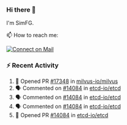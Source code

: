 ### Hi there 👋

I'm SimFG.

📫 How to reach me:

[![Connect on Mail](https://img.shields.io/badge/Ask%20me-anything-1abc9c.svg)](mailto:1142838399@qq.com)

### :zap: Recent Activity

<!--START_SECTION:activity-->
1. 💪 Opened PR [#17348](https://github.com/milvus-io/milvus/pull/17348) in [milvus-io/milvus](https://github.com/milvus-io/milvus)
2. 🗣 Commented on [#14084](https://github.com/etcd-io/etcd/issues/14084) in [etcd-io/etcd](https://github.com/etcd-io/etcd)
3. 🗣 Commented on [#14084](https://github.com/etcd-io/etcd/issues/14084) in [etcd-io/etcd](https://github.com/etcd-io/etcd)
4. 🗣 Commented on [#14084](https://github.com/etcd-io/etcd/issues/14084) in [etcd-io/etcd](https://github.com/etcd-io/etcd)
5. 💪 Opened PR [#14084](https://github.com/etcd-io/etcd/pull/14084) in [etcd-io/etcd](https://github.com/etcd-io/etcd)
<!--END_SECTION:activity-->